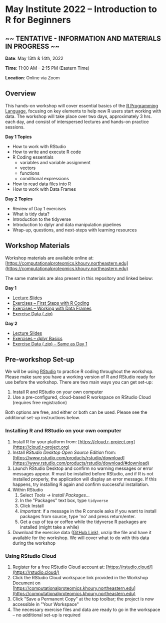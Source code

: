 # May Institute 2022 – Introduction to R for Beginners

## ~~ TENTATIVE - INFORMATION AND MATERIALS IN PROGRESS ~~

**Date**: May 13th & 14th, 2022

**Time**: 11:00 AM – 2:15 PM (Eastern Time)

**Location**: Online via Zoom

## Overview

This hands-on workshop will cover essential basics of the [R Programming Language](https://www.r-project.org), focusing on key elements to help new R users start working with data.  The workshop will take place over two days, approximately 3 hrs. each day, and consist of interspersed lectures and hands-on practice sessions.

**Day 1 Topics**

* How to work with RStudio
* How to write and execute R code
* R Coding essentials
  * variables and variable assignment
  * vectors
  * functions
  * conditional expressions
* How to read data files into R
* How to work with Data Frames

**Day 2 Topics**

* Review of Day 1 exercises
* What is tidy data?
* Introduction to the tidyverse
* Introduction to dplyr and data manipulation pipelines
* Wrap-up, questions, and next-steps with learning resources

## Workshop Materials

Workshop materials are available online at: [https://computationalproteomics.khoury.northeastern.edu](https://computationalproteomics.khoury.northeastern.edu)

The same materials are also present in this repository and linked below:

**Day 1**

* [Lecture Slides](https://github.com/ZenBrayn/mayinstitute2022-intro-to-r-for-beginners/blob/main/lecture_slides/mayinstitute2022_intro_to_r_day_1.pdf)
* [Exercises – First Steps with R Coding](https://github.com/ZenBrayn/mayinstitute2022-intro-to-r-for-beginners/blob/main/exercises/day1_first_steps_with_r_exercises.R)
* [Exercises – Working with Data Frames](https://github.com/ZenBrayn/mayinstitute2022-intro-to-r-for-beginners/blob/main/exercises/day1_working_with_dataframes_exercises.R)
* [Exercise Data (.zip)](https://github.com/ZenBrayn/mayinstitute2022-intro-to-r-for-beginners/blob/main/data/exercise_data.zip)

**Day 2**

* [Lecture Slides](https://github.com/ZenBrayn/mayinstitute2022-intro-to-r-for-beginners/blob/main/lecture_slides/mayinstitute2022_intro_to_r_day_2.pdf)
* [Exercises – dplyr Basics](https://github.com/ZenBrayn/mayinstitute2022-intro-to-r-for-beginners/blob/main/exercises/day2_dplyr_basics_exercises.R)
* [Exercise Data (.zip) – Same as Day 1](https://github.com/ZenBrayn/mayinstitute2022-intro-to-r-for-beginners/blob/main/data/exercise_data.zip)

## Pre-workshop Set-up

We will be using [RStudio](https://www.rstudio.com) to practice R coding throughout the workshop.  Please make sure you have a working version of R and RStudio ready for use before the workshop.  There are two main ways you can get set-up:

1. Install R and RStudio on your own computer
2. Use a pre-configured, cloud-based R workspace on RStudio Cloud (requires free registration)

Both options are free, and either or both can be used.  Please see the additional set-up instructions below.

### Installing R and RStudio on your own computer

1. Install R for your platform from: [https://cloud.r-project.org](https://cloud.r-project.org)
2. Install *RStudio Desktop Open Source Edition* from: [https://www.rstudio.com/products/rstudio/download](https://www.rstudio.com/products/rstudio/download/#download)
3. Launch RStudio Desktop and confirm no warning messages or error messages appear.  R must be installed before RStudio, and if R is not installed properly, the application will display an error message.  If this happens, try installing R again and confirm successful installation.
4. Within RStudio
    1. Select *Tools -> Install Packages...*
    2. In the "Packages" text box, type `tidyverse`
    3. Click Install
    4. *Important*: if a message in the R console asks if you want to install packages from source, type 'no' and press return/enter.
    5. Get a cup of tea or coffee while the tidyverse R packages are installed (might take a while)
5. Download the exercise data ([GitHub Link](https://github.com/ZenBrayn/mayinstitute2022-intro-to-r-for-beginners/blob/main/data/exercise_data.zip)), unzip the file and have it available for the workshop.  We will cover what to do with this data during the workshop

### Using RStudio Cloud

1. Register for a free RStudio Cloud account at: [https://rstudio.cloud/](https://rstudio.cloud/)
2. Click the RStudio Cloud workspace link provided in the Workshop Document on [https://computationalproteomics.khoury.northeastern.edu](https://computationalproteomics.khoury.northeastern.edu)
3. Click "Save a Permanent Copy" at the top toolbar; the project is now accessible in "Your Workspace"
4. The necessary exercise files and data are ready to go in the workspace – no additional set-up is required


